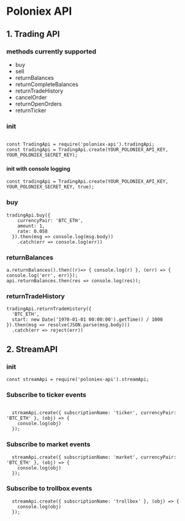 # Poloniex API


## 1. Trading API

### methods currently supported
* buy
* sell
* returnBalances
* returnCompleteBalances
* returnTradeHistory
* cancelOrder
* returnOpenOrders
* returnTicker

### init
````

const TradingApi = require('poloniex-api').tradingApi;
const tradingApi = TradingApi.create(YOUR_POLONIEX_API_KEY, YOUR_POLONIEX_SECRET_KEY);

````
#### init with console logging
````
const tradingApi = TradingApi.create(YOUR_POLONIEX_API_KEY, YOUR_POLONIEX_SECRET_KEY, true);
````
### buy
````
tradingApi.buy({
    currencyPair: 'BTC_ETH',
    amount: 1,
    rate: 0.058
  }).then(msg => console.log(msg.body))
    .catch(err => console.log(err))
````

### returnBalances
````
a.returnBalances().then((r)=> { console.log(r) }, (err) => { console.log('err', err)});
api.returnBalances.then(res => console.log(res));
````

### returnTradeHistory
````
tradingApi.returnTradeHistory({
  'BTC_ETH',
  start: new Date('1970-01-01 00:00:00').getTime() / 1000
}).then(msg => resolve(JSON.parse(msg.body)))
  .catch(err => reject(err))

````
## 2. StreamAPI
### init

````
const streamApi = require('poloniex-api').streamApi;
````

### Subscribe to ticker events
````

  streamApi.create({ subscriptionName: 'ticker', currencyPair: 'BTC_ETH' }, (obj) => {
    console.log(obj)
  });

````

### Subscribe to market events
````
  streamApi.create({ subscriptionName: 'market', currencyPair: 'BTC_ETH' }, (obj) => {
    console.log(obj)
  });

````

### Subscribe to trollbox events
````
  streamApi.create({ subscriptionName: 'trollbox' }, (obj) => {
    console.log(obj)
  });
````